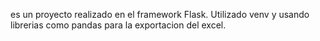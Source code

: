 es un proyecto realizado en el framework Flask. Utilizado venv y usando librerias como pandas para la exportacion del excel.
